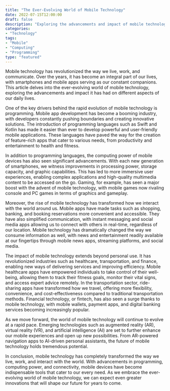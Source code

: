 ```yaml
--- 
title: "The Ever-Evolving World of Mobile Technology" 
date: 2022-07-15T12:00:00 
draft: false 
description: "Exploring the advancements and impact of mobile technology on our daily lives." 
categories: 
- "Technology" 
tags: 
- "Mobile" 
- "Computing" 
- "Programming" 
type: "featured" 
--- 
```


Mobile technology has revolutionized the way we live, work, and communicate. Over the years, it has become an integral part of our lives, with smartphones and mobile apps serving as our constant companions. This article delves into the ever-evolving world of mobile technology, exploring the advancements and impact it has had on different aspects of our daily lives.

One of the key drivers behind the rapid evolution of mobile technology is programming. Mobile app development has become a booming industry, with developers constantly pushing boundaries and creating innovative solutions. The introduction of programming languages such as Swift and Kotlin has made it easier than ever to develop powerful and user-friendly mobile applications. These languages have paved the way for the creation of feature-rich apps that cater to various needs, from productivity and entertainment to health and fitness.

In addition to programming languages, the computing power of mobile devices has also seen significant advancements. With each new generation of smartphones, we witness improvements in processing power, storage capacity, and graphic capabilities. This has led to more immersive user experiences, enabling complex applications and high-quality multimedia content to be accessed on the go. Gaming, for example, has seen a major boost with the advent of mobile technology, with mobile games now rivaling console and PC games in terms of graphics and gameplay.

Moreover, the rise of mobile technology has transformed how we interact with the world around us. Mobile apps have made tasks such as shopping, banking, and booking reservations more convenient and accessible. They have also simplified communication, with instant messaging and social media apps allowing us to connect with others in real-time, regardless of our location. Mobile technology has dramatically changed the way we consume information as well, with news and entertainment readily available at our fingertips through mobile news apps, streaming platforms, and social media.

The impact of mobile technology extends beyond personal use. It has revolutionized industries such as healthcare, transportation, and finance, enabling new ways of delivering services and improving efficiency. Mobile healthcare apps have empowered individuals to take control of their well-being, allowing them to track their fitness goals, monitor their vital signs, and access expert advice remotely. In the transportation sector, ride-sharing apps have transformed how we travel, offering more flexibility, convenience, and cost-effectiveness compared to traditional transportation methods. Financial technology, or fintech, has also seen a surge thanks to mobile technology, with mobile wallets, payment apps, and digital banking services becoming increasingly popular.

As we move forward, the world of mobile technology will continue to evolve at a rapid pace. Emerging technologies such as augmented reality (AR), virtual reality (VR), and artificial intelligence (AI) are set to further enhance our mobile experiences and open up new possibilities. From AR-powered navigation apps to AI-driven personal assistants, the future of mobile technology holds tremendous potential.

In conclusion, mobile technology has completely transformed the way we live, work, and interact with the world. With advancements in programming, computing power, and connectivity, mobile devices have become indispensable tools that cater to our every need. As we embrace the ever-evolving world of mobile technology, we can expect even greater innovations that will shape our future for years to come.
